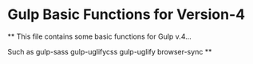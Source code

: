 # Gulp Basic Functions for Version-4 #

**
This file contains some basic functions for Gulp v.4...

Such as 
  gulp-sass
  gulp-uglifycss
  gulp-uglify
  browser-sync
**